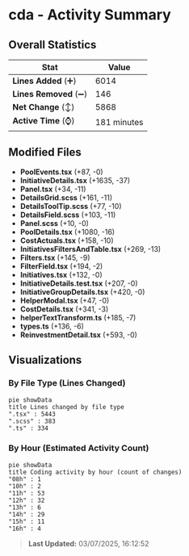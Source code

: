 # cda - Activity Summary 

## Overall Statistics

| Stat                   | Value                                                             |
| ---------------------- | ----------------------------------------------------------------- |
| **Lines Added** (➕)   | 6014                                          |
| **Lines Removed** (➖) | 146                                        |
| **Net Change** (↕)    | 5868                |
| **Active Time** (⌚)   | 181 minutes |


## Modified Files
- **PoolEvents.tsx** (+87, -0)
- **InitiativeDetails.tsx** (+1635, -37)
- **Panel.tsx** (+34, -11)
- **DetailsGrid.scss** (+161, -11)
- **DetailsToolTip.scss** (+77, -10)
- **DetailsField.scss** (+103, -11)
- **Panel.scss** (+10, -0)
- **PoolDetails.tsx** (+1080, -16)
- **CostActuals.tsx** (+158, -10)
- **InitiativesFiltersAndTable.tsx** (+269, -13)
- **Filters.tsx** (+145, -9)
- **FilterField.tsx** (+194, -2)
- **Initiatives.tsx** (+132, -0)
- **InitiativeDetails.test.tsx** (+207, -0)
- **InitiativeGroupDetails.tsx** (+420, -0)
- **HelperModal.tsx** (+47, -0)
- **CostDetails.tsx** (+341, -3)
- **helperTextTransform.ts** (+185, -7)
- **types.ts** (+136, -6)
- **ReinvestmentDetail.tsx** (+593, -0)

## Visualizations

### By File Type (Lines Changed)

```mermaid
pie showData
title Lines changed by file type
".tsx" : 5443
".scss" : 383
".ts" : 334
```

### By Hour (Estimated Activity Count)

```mermaid
pie showData
title Coding activity by hour (count of changes)
"08h" : 1
"10h" : 2
"11h" : 53
"12h" : 32
"13h" : 6
"14h" : 29
"15h" : 11
"16h" : 4
```


> **Last Updated:** 03/07/2025, 16:12:52